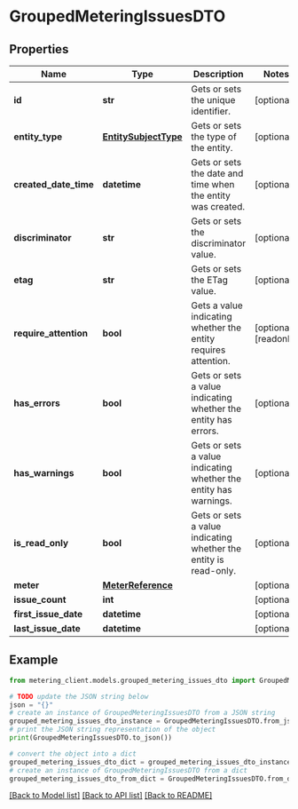 # GroupedMeteringIssuesDTO


## Properties

Name | Type | Description | Notes
------------ | ------------- | ------------- | -------------
**id** | **str** | Gets or sets the unique identifier. | [optional] 
**entity_type** | [**EntitySubjectType**](EntitySubjectType.md) | Gets or sets the type of the entity. | [optional] 
**created_date_time** | **datetime** | Gets or sets the date and time when the entity was created. | [optional] 
**discriminator** | **str** | Gets or sets the discriminator value. | [optional] 
**etag** | **str** | Gets or sets the ETag value. | [optional] 
**require_attention** | **bool** | Gets a value indicating whether the entity requires attention. | [optional] [readonly] 
**has_errors** | **bool** | Gets or sets a value indicating whether the entity has errors. | [optional] 
**has_warnings** | **bool** | Gets or sets a value indicating whether the entity has warnings. | [optional] 
**is_read_only** | **bool** | Gets or sets a value indicating whether the entity is read-only. | [optional] 
**meter** | [**MeterReference**](MeterReference.md) |  | [optional] 
**issue_count** | **int** |  | [optional] 
**first_issue_date** | **datetime** |  | [optional] 
**last_issue_date** | **datetime** |  | [optional] 

## Example

```python
from metering_client.models.grouped_metering_issues_dto import GroupedMeteringIssuesDTO

# TODO update the JSON string below
json = "{}"
# create an instance of GroupedMeteringIssuesDTO from a JSON string
grouped_metering_issues_dto_instance = GroupedMeteringIssuesDTO.from_json(json)
# print the JSON string representation of the object
print(GroupedMeteringIssuesDTO.to_json())

# convert the object into a dict
grouped_metering_issues_dto_dict = grouped_metering_issues_dto_instance.to_dict()
# create an instance of GroupedMeteringIssuesDTO from a dict
grouped_metering_issues_dto_from_dict = GroupedMeteringIssuesDTO.from_dict(grouped_metering_issues_dto_dict)
```
[[Back to Model list]](../README.md#documentation-for-models) [[Back to API list]](../README.md#documentation-for-api-endpoints) [[Back to README]](../README.md)


